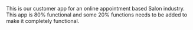 This is our customer app for an online appointment based Salon industry. This app is 80% functional and some 20% functions needs to be added to make it completely functional.
